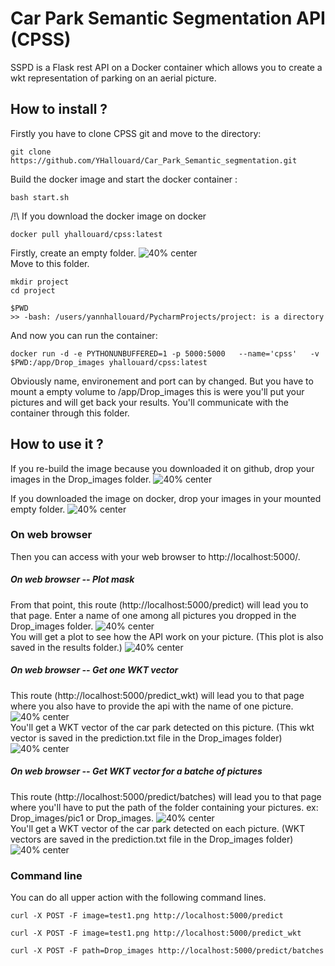 # Car Park Semantic Segmentation API (CPSS)


SSPD is a Flask rest API on a Docker container which allows you to create a wkt representation of parking on an aerial picture.

## How to install ?
Firstly you have to clone CPSS git and move to the directory:
```
git clone https://github.com/YHallouard/Car_Park_Semantic_segmentation.git
```
Build the docker image and start the docker container :
```
bash start.sh
```

/!\ If you download the docker image on docker
```
docker pull yhallouard/cpss:latest
```
Firstly, create an empty folder.
![40% center](README_pic/empty_folder.png)  
Move to this folder.
```
mkdir project
cd project
```

```
$PWD
>> -bash: /users/yannhallouard/PycharmProjects/project: is a directory
```
And now you can run the container:
```
docker run -d -e PYTHONUNBUFFERED=1 -p 5000:5000   --name='cpss'   -v $PWD:/app/Drop_images yhallouard/cpss:latest
```
Obviously name, environement and port can by changed. But you have to mount a empty volume to /app/Drop_images this is were you'll put your pictures and will get back your results. You'll communicate with the container through this folder.






## How to use it ?


If you re-build the image because you downloaded it on github, drop your images in the Drop_images folder.
![40% center](README_pic/drop_images.png)  

If you downloaded the image on docker, drop your images in your mounted empty folder.
![40% center](README_pic/empty_folder.png)  

### On web browser
Then you can access with your web browser to http://localhost:5000/.
##### On web browser -- Plot mask
From that point, this route (http://localhost:5000/predict) will lead you to that page. Enter a name of one among all pictures you dropped in the Drop_images folder.
![40% center](README_pic/predict_browser.png)  
You will get a plot to see how the API work on your picture. (This plot is also saved in the results folder.)
![40% center](README_pic/predict_browser2.png)


##### On web browser -- Get one WKT vector
This route (http://localhost:5000/predict_wkt)  will lead you to that page where you also have to provide the api with the name of one picture.
![40% center](README_pic/predict_wkt_browser.png)  
You'll get a WKT vector of the car park detected on this picture. (This wkt vector is saved in the prediction.txt file in the Drop_images folder)
![40% center](README_pic/predict_wkt_browser2.png)

##### On web browser -- Get WKT vector for a batche of pictures
This route (http://localhost:5000/predict/batches) will lead you to that page where you'll have to put the path of the folder containing your pictures. ex: Drop_images/pic1 or Drop_images.
![40% center](README_pic/predict_wkt_browser3.png)  
You'll get a WKT vector of the car park detected on each picture. (WKT vectors are saved in the prediction.txt file in the Drop_images folder)
![40% center](README_pic/predict_wkt_browser4.png)

### Command line
You can do all upper action with the following command lines.

```
curl -X POST -F image=test1.png http://localhost:5000/predict
```

```
curl -X POST -F image=test1.png http://localhost:5000/predict_wkt
```

```
curl -X POST -F path=Drop_images http://localhost:5000/predict/batches
```
